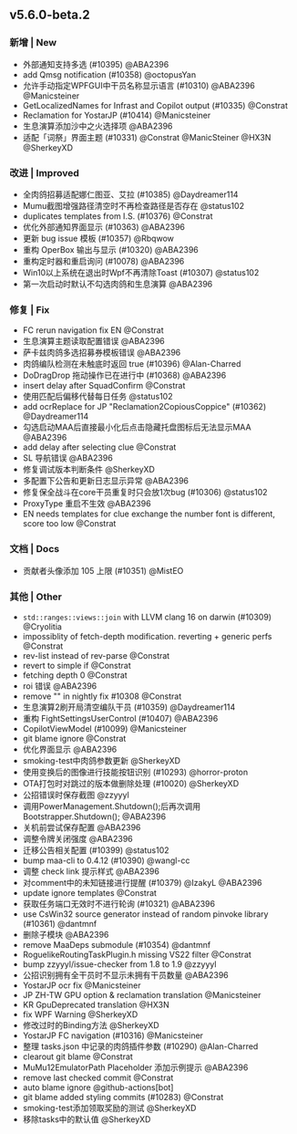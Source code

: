 ## v5.6.0-beta.2

### 新增 | New

* 外部通知支持多选 (#10395) @ABA2396
* add Qmsg notification (#10358) @octopusYan
* 允许手动指定WPFGUI中干员名称显示语言 (#10310) @ABA2396 @Manicsteiner
* GetLocalizedNames for Infrast and Copilot output (#10335) @Constrat
* Reclamation for YostarJP (#10414) @Manicsteiner
* 生息演算添加沙中之火选择项 @ABA2396
* 适配「词祭」界面主题 (#10331) @Constrat @ManicSteiner @HX3N @SherkeyXD

### 改进 | Improved

* 全肉鸽招募适配娜仁图亚、艾拉 (#10385) @Daydreamer114
* Mumu截图增强路径清空时不再检查路径是否存在 @status102
* duplicates templates from I.S. (#10376) @Constrat
* 优化外部通知界面显示 (#10363) @ABA2396
* 更新 bug issue 模板 (#10357) @Rbqwow
* 重构 OperBox 输出与显示 (#10320) @ABA2396
* 重构定时器和重启询问 (#10078) @ABA2396
* Win10以上系统在退出时Wpf不再清除Toast (#10307) @status102
* 第一次启动时默认不勾选肉鸽和生息演算 @ABA2396

### 修复 | Fix

* FC rerun navigation fix EN @Constrat
* 生息演算主题读取配置错误 @ABA2396
* 萨卡兹肉鸽多选招募券模板错误 @ABA2396
* 肉鸽编队检测在未触底时返回 true (#10396) @Alan-Charred
* DoDragDrop 拖动操作已在进行中 (#10368) @ABA2396
* insert delay after SquadConfirm @Constrat
* 使用匹配后偏移代替每日任务 @status102
* add ocrReplace for JP "Reclamation2CopiousCoppice" (#10362) @Daydreamer114
* 勾选启动MAA后直接最小化后点击隐藏托盘图标后无法显示MAA @ABA2396
* add delay after selecting clue @Constrat
* SL 导航错误 @ABA2396
* 修复调试版本判断条件 @SherkeyXD
* 多配置下公告和更新日志显示异常 @ABA2396
* 修复保全战斗在core干员重复时只会放1次bug (#10306) @status102
* ProxyType 重启不生效 @ABA2396
* EN needs templates for clue exchange the number font is different, score too low @Constrat

### 文档 | Docs

* 贡献者头像添加 105 上限 (#10351) @MistEO

### 其他 | Other

* `std::ranges::views::join` with LLVM clang 16 on darwin  (#10309) @Cryolitia
* impossiblity of fetch-depth modification. reverting + generic perfs @Constrat
* rev-list instead of rev-parse @Constrat
* revert to simple if @Constrat
* fetching depth 0 @Constrat
* roi 错误 @ABA2396
* remove "" in nightly fix #10308 @Constrat
* 生息演算2刷开局清空编队干员 (#10359) @Daydreamer114
* 重构 FightSettingsUserControl (#10407) @ABA2396
* CopilotViewModel (#10099) @Manicsteiner
* git blame ignore @Constrat
* 优化界面显示 @ABA2396
* smoking-test中肉鸽参数更新 @SherkeyXD
* 使用变换后的图像进行技能按钮识别 (#10293) @horror-proton
* OTA打包时对跳过的版本做删除处理 (#10020) @SherkeyXD
* 公招错误时保存截图 @zzyyyl
* 调用PowerManagement.Shutdown();后再次调用Bootstrapper.Shutdown(); @ABA2396
* 关机前尝试保存配置 @ABA2396
* 调整令牌关闭强度 @ABA2396
* 迁移公告相关配置 (#10399) @status102
* bump maa-cli to 0.4.12 (#10390) @wangl-cc
* 调整 check link 提示样式 @ABA2396
* 对comment中的未知链接进行提醒 (#10379) @IzakyL @ABA2396
* update ignore templates @Constrat
* 获取任务端口无效时不进行轮询 (#10321) @ABA2396
* use CsWin32 source generator instead of random pinvoke library (#10361) @dantmnf
* 删除子模块 @ABA2396
* remove MaaDeps submodule (#10354) @dantmnf
* RoguelikeRoutingTaskPlugin.h missing VS22 filter @Constrat
* bump zzyyyl/issue-checker from 1.8 to 1.9 @zzyyyl
* 公招识别拥有全干员时不显示未拥有干员数量 @ABA2396
* YostarJP ocr fix @Manicsteiner
* JP ZH-TW GPU option & reclamation translation @Manicsteiner
* KR GpuDeprecated translation @HX3N
* fix WPF Warning @SherkeyXD
* 修改过时的Binding方法 @SherkeyXD
* YostarJP FC navigation (#10316) @Manicsteiner
* 整理 tasks.json 中记录的肉鸽插件参数 (#10290) @Alan-Charred
* clearout git blame @Constrat
* MuMu12EmulatorPath Placeholder 添加示例提示 @ABA2396
* remove last checked commit @Constrat
* auto blame ignore @github-actions[bot]
* git blame added styling commits (#10283) @Constrat
* smoking-test添加领取奖励的测试 @SherkeyXD
* 移除tasks中的默认值 @SherkeyXD
